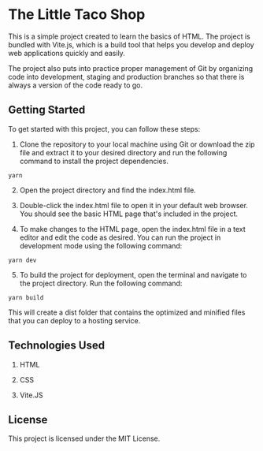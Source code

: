 # The Little Taco Shop

This is a simple project created to learn the basics of HTML. The project is bundled with Vite.js, which is a build tool that helps you develop and deploy web applications quickly and easily.

The project also puts into practice proper management of Git by organizing code into development, staging and production branches so that there is always a version of the code ready to go.

## Getting Started

To get started with this project, you can follow these steps:

1. Clone the repository to your local machine using Git or download the zip file and extract it to your desired directory and run the following command to install the project dependencies.

```
yarn
```

2. Open the project directory and find the index.html file.

3. Double-click the index.html file to open it in your default web browser. You should see the basic HTML page that's included in the project.

4. To make changes to the HTML page, open the index.html file in a text editor and edit the code as desired. You can run the project in development mode using the following command:

```
yarn dev
```

5. To build the project for deployment, open the terminal and navigate to the project directory. Run the following command:

```
yarn build
```

This will create a dist folder that contains the optimized and minified files that you can deploy to a hosting service.

## Technologies Used

1. HTML

2. CSS

3. Vite.JS

## License

This project is licensed under the MIT License.
